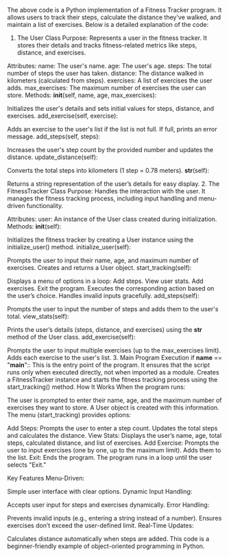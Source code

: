 The above code is a Python implementation of a Fitness Tracker program. It allows users to track their steps, calculate the distance they've walked, and maintain a list of exercises. Below is a detailed explanation of the code:

1. The User Class
Purpose:
Represents a user in the fitness tracker. It stores their details and tracks fitness-related metrics like steps, distance, and exercises.

Attributes:
name: The user's name.
age: The user's age.
steps: The total number of steps the user has taken.
distance: The distance walked in kilometers (calculated from steps).
exercises: A list of exercises the user adds.
max_exercises: The maximum number of exercises the user can store.
Methods:
__init__(self, name, age, max_exercises):

Initializes the user's details and sets initial values for steps, distance, and exercises.
add_exercise(self, exercise):

Adds an exercise to the user's list if the list is not full. If full, prints an error message.
add_steps(self, steps):

Increases the user's step count by the provided number and updates the distance.
update_distance(self):

Converts the total steps into kilometers (1 step = 0.78 meters).
__str__(self):

Returns a string representation of the user’s details for easy display.
2. The FitnessTracker Class
Purpose:
Handles the interaction with the user. It manages the fitness tracking process, including input handling and menu-driven functionality.

Attributes:
user: An instance of the User class created during initialization.
Methods:
__init__(self):

Initializes the fitness tracker by creating a User instance using the initialize_user() method.
initialize_user(self):

Prompts the user to input their name, age, and maximum number of exercises. Creates and returns a User object.
start_tracking(self):

Displays a menu of options in a loop:
Add steps.
View user stats.
Add exercises.
Exit the program.
Executes the corresponding action based on the user’s choice. Handles invalid inputs gracefully.
add_steps(self):

Prompts the user to input the number of steps and adds them to the user's total.
view_stats(self):

Prints the user’s details (steps, distance, and exercises) using the __str__ method of the User class.
add_exercise(self):

Prompts the user to input multiple exercises (up to the max_exercises limit). Adds each exercise to the user's list.
3. Main Program Execution
if __name__ == "__main__"::
This is the entry point of the program. It ensures that the script runs only when executed directly, not when imported as a module.
Creates a FitnessTracker instance and starts the fitness tracking process using the start_tracking() method.
How It Works
When the program runs:

The user is prompted to enter their name, age, and the maximum number of exercises they want to store.
A User object is created with this information.
The menu (start_tracking) provides options:

Add Steps: Prompts the user to enter a step count. Updates the total steps and calculates the distance.
View Stats: Displays the user’s name, age, total steps, calculated distance, and list of exercises.
Add Exercise: Prompts the user to input exercises (one by one, up to the maximum limit). Adds them to the list.
Exit: Ends the program.
The program runs in a loop until the user selects "Exit."

Key Features
Menu-Driven:

Simple user interface with clear options.
Dynamic Input Handling:

Accepts user input for steps and exercises dynamically.
Error Handling:

Prevents invalid inputs (e.g., entering a string instead of a number).
Ensures exercises don’t exceed the user-defined limit.
Real-Time Updates:

Calculates distance automatically when steps are added.
This code is a beginner-friendly example of object-oriented programming in Python.
